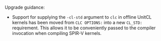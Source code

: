 Upgrade guidance:

* Support for supplying the `-cl-std` argument to `clc` in offline UnitCL
  kernels has been moved from `CLC OPTIONS:` into a new `CL_STD:` requirement.
  This allows it to be conveniently passed to the compiler invocation when
  compiling SPIR-V kernels.
